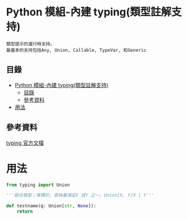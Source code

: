 # Python 模組-內建 typing(類型註解支持)

```
類型提示的運行時支持。
最基本的支持包括Any, Union, Callable, TypeVar, 和Generic
```

## 目錄

- [Python 模組-內建 typing(類型註解支持)](#python-模組-內建-typing類型註解支持)
	- [目錄](#目錄)
	- [參考資料](#參考資料)
- [用法](#用法)

## 參考資料

[typing 官方文檔](https://docs.python.org/zh-tw/3/library/typing.html)

# 用法

```Python
from typing import Union

'''聯合類型；等價於，意味著滿足X 或Y 之一。Union[X, Y]X | Y'''

def testname(q: Union[str, None]):
	return
```
